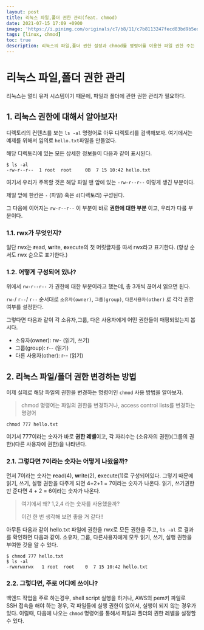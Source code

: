 ```yaml
---
layout: post
title: 리눅스 파일,폴더 권한 관리(feat. chmod)
date: 2021-07-15 17:09 +0900
image: 'https://i.pinimg.com/originals/c7/b8/11/c7b8113247fecd83bd9b5ed5bd3f34d5.png'
tags: [linux, chmod]
toc: true
description: 리눅스의 파일,폴더 권한 설정과 chmod를 명령어를 이용한 파일 권한 주는 방법에 대해서 알아본다.
---
```

# 리눅스 파일,폴더 권한 관리

리눅스는 멀티 유저 시스템이기 때문에, 파일과 폴더에 관한 권한 관리가 필요하다. 



## 1. 리눅스 권한에 대해서 알아보자!

디렉토리의 컨텐츠를 보는  `ls -al` 명령어로 아무 디렉토리를 검색해보자. 여기에서는 예제를 위해서 임의로 `hello.txt`파일을 만들었다. 

해당 디렉토리에 있는 모든 상세한 정보들이 다음과 같이 표시된다. 

```shell
$ ls -al
-rw-r--r--  1 root  root     0B  7 15 10:42 hello.txt
```

여기서 우리가 주목할 것은 해당 파일 맨 앞에 있는 `-rw-r--r--`  이렇게 생긴 부분이다. 

제일 앞에 한칸은 `-`  (파일) 혹은  `d`(디렉토리) 구성된다. 

그 다음에 이어지는  `rw-r--r--` 이 부분이 바로 **권한에 대한 부분** 이고, 우리가 다룰 부분이다. 



### 1.1. rwx가 무엇인지? 

일단 rwx는 **r**ead, **w**rite, **e**xecute의 첫 머릿글자를 따서 rwx라고 표기한다. (항상 순서도 rwx 순으로 표기한다.)



### 1.2. 어떻게 구성되어 있나? 

위에서 `rw-r--r--` 가 권한에 대한 부분이라고 했는데, 총 3개씩 끊어서 읽으면 된다.

 `rw-`/ `r--`/ `r--`  순서대로 `소유자(owner)`, `그룹(group)`, `다른사용자(other)` 로 각각 권한 여부를 설정한다. 

그렇다면 다음과 같이 각 소유자,그룹, 다은 사용자에게 어떤 권한들이 매핑되었는지 봅시다. 

- 소유자(owner):  rw- (읽기, 쓰기)
- 그룹(group): r-- (읽기)
- 다른 사용자(other): r-- (읽기)



## 2. 리눅스 파일/폴더 권한 변경하는 방법

이제 실제로 해당 파일의 권한을 변경하는 명령어인 `chmod` 사용 방법을 알아보자. 

> chmod 명령어는 파일의 권한을 변경하거나, access control lists를 변경하는 명령어



```shell
chmod 777 hello.txt 
```

여기서 777이라는 숫자가 바로 **권한 레벨**이고, 각 자리수는 (소유자의 권한)(그룹의 권한)(다른 사용자에 권한)을 나타낸다. 

### 2.1. 그렇다면 7이라는 숫자는 어떻게 나왔을까? 

먼저 7이라는 숫자는 **r**ead(4), **w**rite(2), **e**xecute(1)로 구성되어있다. 그렇기 때문에 읽기, 쓰기, 실행 권한을 다주게 되면 4+2+1 = 7이라는 숫자가 나온다. 읽기, 쓰기권한만 준다면 4 + 2 = 6이라는 숫자가 나온다.

> 여기에서 왜? 1,2,4 라는 숫자를 사용했을까? 
>
> 이건 한 번 생각해 보면 좋을 거 같다!!



아무튼 다음과 같이 hello.txt 파일에 권한을 rwx로 모든 권한을 주고,  `ls -al` 로 결과를 확인하면 다음과 같이. 소유자, 그룹, 다른사용자에게 모두 읽기, 쓰기, 실행 권한을 부여한 것을 알 수 있다. 

```shell
$ chmod 777 hello.txt
$ ls -al
-rwxrwxrwx   1 root  root    0  7 15 10:42 hello.txt 
```



### 2.2. 그렇다면, 주로 어디에 쓰이나? 

백엔드 작업을 주로 하는경우, shell script 실행을 하거나, AWS의 pem키 파일로 SSH 접속을 해야 하는 경우, 각 파일들에 실행 권한이 없어서, 실행이 되지 않는 경우가 있다. 이럴때, 다음에 나오는 `chmod` 명령어를 통해서 파일과 폴더의 권한 레벨을 설정할 수 있다. 